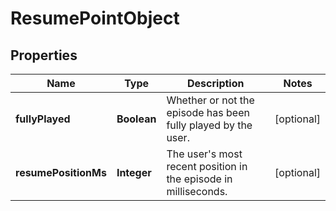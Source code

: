 

# ResumePointObject

## Properties

Name | Type | Description | Notes
------------ | ------------- | ------------- | -------------
**fullyPlayed** | **Boolean** | Whether or not the episode has been fully played by the user.  |  [optional]
**resumePositionMs** | **Integer** | The user&#39;s most recent position in the episode in milliseconds.  |  [optional]



